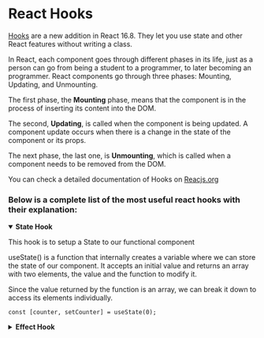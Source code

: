 # React Hooks

[Hooks](https://reactjs.org/docs/hooks-intro.html) are a new addition in React 16.8. They let you use state and other React features without writing a class.

In React, each component goes through different phases in its life, just as a person can go from being a student to a programmer, to later becoming an programmer. React components go through three phases: Mounting, Updating, and Unmounting.

The first phase, the **Mounting** phase, means that the component is in the process of inserting its content into the DOM.

The second, **Updating**, is called when the component is being updated. A component update occurs when there is a change in the state of the component or its props.

The next phase, the last one, is **Unmounting**, which is called when a component needs to be removed from the DOM.

 You can check a detailed documentation of Hooks on [Reacjs.org](https://reactjs.org/docs/hooks-overview.html)

### Below is a complete list of the most useful react hooks with their explanation:


<details open>
<summary><strong>State Hook</strong></summary>

This hook is to setup a State to our functional component 

useState() is a function that internally creates a variable where we can store the state of our component. It accepts an initial value and returns an array with two elements, the value and the function to modify it.

Since the value returned by the function is an array, we can break it down to access its elements individually.

`const [counter, setCounter] = useState(0);`
</details>
<details>
<summary><strong>Effect Hook</strong></summary>

It is the functional equivalent of **componentDidMount**, **componentDidUpdate**, and **componentWillUnmount** in class components.

The call to useEffect accepts a function as an argument. This function is executed by default when the component is first rendered, and then every time the component is rendered.

```
useEffect(()=>{
    console.log(counter)
});
```
It is also possible to specify when this function should be executed with an optional second argument that we can pass to it.

To do this, simply add a second parameter to the function, with the list of elements on which it depends, in this case the counter. If the value of the counter changes, the function will be executed with the next render. You can set multiple parameters to execute the useEffect hook

```
useEffect(()=>{
    console.log(counter)
}, [counter]);
```
Another possibility that this hook allows us is to specify that it be executed only once. This is very useful if we just want to make an API call to fill in the state of the application.

To do that only  add empty parameter array, this would tell React that our effect doesn't depend on any values, and therefore should only run on mount and unmount of our component.

If you're still thinking about classes, this means that our hook would become a **componentDidMount** and a **componentWillUnmount**.

```
useEffect(()=>{
    async function fetchCars(){
        const resp = await fetch(carsApiUrl);
        const cars = await res.json();
        setCars(cars)
    }
    fetchCars();
}, []);
```
The hook comes with a cleanup function, which you might not always need, but it can come in handy.

To invoke the cleanup function you can simply add a return function like so

```
useEffect(() => {
  let timer = setTimeout(() => setShow(true), 3000);
  return () => {
    clearTimeout(timer);
  };
}, []);
```
This will create a timeout in memory, so it would be best to clean this up.

The cleanup can prevent memory leaks and remove unwanted things. Some use-cases for this are:

- Clean up subscriptions
- Clean up modals
- Remove event listeners
- Clear timeouts
</details>